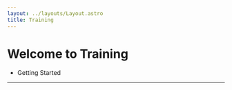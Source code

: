 ```yaml
---
layout: ../layouts/Layout.astro
title: Training
---
```


# Welcome to Training
- Getting Started
---
